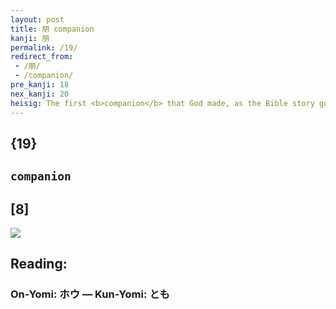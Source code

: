 ```yaml
---
layout: post
title: 朋 companion
kanji: 朋
permalink: /19/
redirect_from:
 - /朋/
 - /companion/
pre_kanji: 18
nex_kanji: 20
heisig: The first <b>companion</b> that God made, as the Bible story goes, was Eve. Upon seeing her, Adam exclaimed, "<i>Flesh</i> of my <i>flesh</i>!" And that is precisely what this character says in so many strokes.
---
```


## {19}

## `companion`

## [8]

<div class="stroke"><img src="E69C8B.png" /></div>

## Reading:

### On-Yomi: ホウ &mdash; Kun-Yomi: とも
